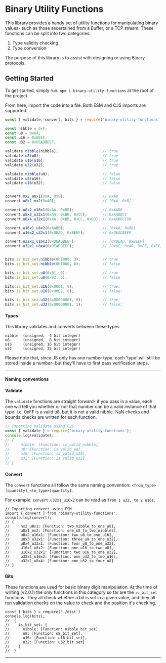 # Binary Utility Functions
This library provides a handy set of utility functions for manipulating binary
values- such as those ascertained from a Buffer, or a TCP stream. These functions
can be split into two categories:
 1) Type validity checking
 2) Type conversion

The purpose of this library is to assist with designing or using Binary protocols.

## Getting Started
To get started,  simply run: `npm i binary-utility-functions` at the root of the
project.

From here, import the code into a file. Both ESM and CJS imports are supported.

```js
const { validate, convert, bits } = require('binary-utility-functions');

const nibble = 0xF;
const u8 = 0xAA;
const u16 = 0xBEEF;
const u32 = 0xDEADBEEF;

validate.nibble(nibble);                    // true
validate.u8(u8);                            // true
validate.u16(u16);                          // true
validate.u32(u32);                          // true

validate.nibble(u8);                        // false
validate.u8(u16);                           // false
validate.u16(u32);                          // false


convert.nx2_u8x1(0xA, 0xB);                 // 0xAB
convert.u8x1_nx2(0xAB);                     // [0xA, 0xB]

convert.u8x2_u16x1(0xAA, 0xBB);             // 0xAABB
convert.u8x3_u32x1(0xAA, 0xBB, 0xCC);       // 0xAABBCC
convert.u8x4_u32x1(0xAA, 0xBB, 0xCC, 0xDD); // 0xAABBCCDD

convert.u16x1_u8x2(0xAABB);                 // [0xAA, 0xBB]
convert.u16x2_u32x1(0xDEAD, 0xBEEF);        // 0xDEADBEEF

convert.u32x1_u16x2(0xDEADBEEF);            // [0xDEAD, 0xBEEF]
convert.u32x1_u8x4(0xDEADBEEF);             // [0xDE, 0xAD, 0xBE, 0xEF]


bits.is_bit_set.nibble(0b1000, 3);          // true
bits.is_bit_set.nibble(0b1000, 0);          // false

bits.is_bit_set.u8(0x01, 0);                // true
bits.is_bit_set.u8(0x02, 0);                // false

bits.is_bit_set.u16(0x0001, 0);             // true;
bits.is_bit_set.u16(0x0002, 0);             // false;

bits.is_bit_set.u32(0x00000001, 0);         // true;
bits.is_bit_set.u32(0x00000001, 1);         // false;
```

#### Types
This library validates and converts between these types:
```
nibble  (unsigned,  4 bit integer)
u8      (unsigned,  8 bit integer)
u16     (unsigned, 16 bit integer)
u32     (unsigned, 32 bit integer)
```

Please note that, since JS only has one number type, each 'type' will still be
stored inside a number- but they'll have to first pass verification steps.

---

#### Naming conventions

#### Validate
The `validate` functions are straight forward- if you pass in a value, each one
will tell you whether or not that number can be a valid instance of that type.
i.e. 0xFF is a valid u8, but it is not a valid nibble. NaN checks and bounds
checks are written for each function.

```js
// Importing validate using CJS
const { validate } = require('binary-utility-functions');
console.log(validate);
// {
//     nibble: [Function: is_valid_nibble],
//     u8: [Function: is_valid_u8],
//     u16: [Function: is_valid_u16],
//     u32: [Function: is_valid_u32]
// }
```

#### Convert
The `convert` functions all follow the same naming convention:
`<from_type>[quantity]_<to_type>[quantity]`.

For example: `convert.u32x1_u16x2` can be read as `from 1 u32, to 2 u16s`.

```
// Importing convert using ESM
import { convert } from 'binary-utility-functions';
console.log(convert);
// {
//     nx2_u8x1: [Function: two_nibble_to_one_u8],
//     u8x1_nx2: [Function: one_u8_to_two_nibbles],
//     u8x2_u16x1: [Function: two_u8_to_one_u16],
//     u8x3_u32x1: [Function: three_u8_to_one_u32],
//     u8x4_u32x1: [Function: four_u8_to_one_u32],
//     u16x1_u8x2: [Function: one_u16_to_two_u8],
//     u16x2_u32x1: [Function: two_u16_to_one_u32],
//     u32x1_u16x2: [Function: one_u32_to_two_u16],
//     u32x1_u8x4: [Function: one_u32_to_four_u8]
// }
```

#### Bits
These functions are used for basic binary digit manipulation. At the time of
writing (v2.0.1) the only functions in this category so far are the `is_bit_set`
functions. They all check whether a bit is set in a given value, and they all
run validation checks on the value to check and the position it's checking.

```
const { bits } = require('./dist')
console.log(bits);
//  {
//    is_bit_set: {
//      nibble: [Function: nibble_bit_set],
//      u8: [Function: u8_bit_set],
//      u16: [Function: u16_bit_set],
//      u32: [Function: u32_bit_set]
//    }
//  }
```

---
